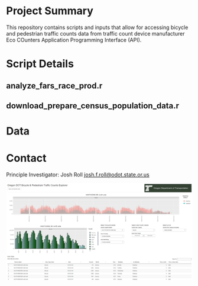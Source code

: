 # Project Summary  
This repository contains scripts and inputs that allow for accessing bicycle and pedestrian traffic counts data from traffic count device manufacturer Eco COunters Application Programming Interface (API).

# Script Details  


## analyze_fars_race_prod.r


## download_prepare_census_population_data.r

# Data  

# Contact
Principle Investigator: Josh Roll  josh.f.roll@odot.state.or.us  

![Data Explorer](Data_Explorer_Screenshot.PNG)

